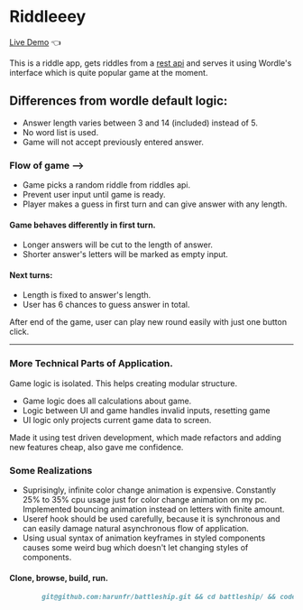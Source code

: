 # Riddleeey

[Live Demo](https://harunfr.github.io/riddleeey/) :point_left:

This is a riddle app, gets riddles from a [rest api](https://github.com/harunfr/riddleeey8000) and serves it using Wordle's interface which is quite popular game at the moment.

## Differences from wordle default logic:
* Answer length varies between 3 and 14 (included) instead of 5.
* No word list is used.
* Game will not accept previously entered answer.

### Flow of game -->
* Game picks a random riddle from riddles api.
* Prevent user input until game is ready.
* Player makes a guess in first turn and can give answer with any length.

#### Game behaves differently in first turn.
* Longer answers will be cut to the length of answer.
* Shorter answer's letters will be marked as empty input.

#### Next turns:
* Length is fixed to answer's length.
* User has 6 chances to guess answer in total.

After end of the game, user can play new round easily with just one button click.

---
### More Technical Parts of Application.
Game logic is isolated. This helps creating modular structure.
* Game logic does all calculations about game.
* Logic between UI and game handles invalid inputs, resetting game
* UI logic only projects current game data to screen.

Made it using test driven development, which made refactors and adding new features cheap, also gave me confidence.

### Some Realizations
* Suprisingly, infinite color change animation is expensive. Constantly 25% to 35% cpu usage just for color change animation on my pc. Implemented bouncing animation instead on letters with finite amount.
* Useref hook should be used carefully, because it is synchronous and can easily damage natural asynchronous flow of application.
* Using usual syntax of animation keyframes in styled components causes some weird bug which doesn't let changing styles of components.

#### Clone, browse, build, run.
```markdown
		git@github.com:harunfr/battleship.git && cd battleship/ && code . && npm i && npm start
```